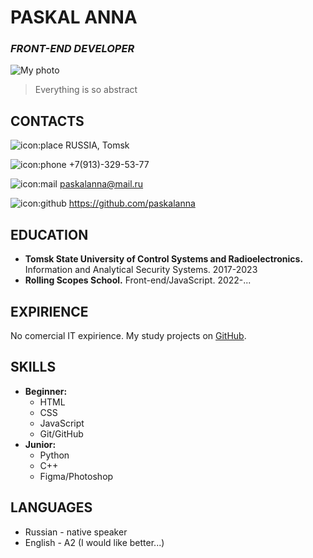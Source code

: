 
# **PASKAL ANNA** 
### _FRONT-END DEVELOPER_ 
![My photo](src/img/My_photo.jpg)
> Everything is so abstract

## CONTACTS
![icon:place](src/img/place.png) RUSSIA, Tomsk

![icon:phone](src/img/phone.png) +7(913)-329-53-77

![icon:mail](src/img/mail.png) paskalanna@mail.ru

![icon:github](src/img/github.png) https://github.com/paskalanna

## EDUCATION
* **Tomsk State University of Control Systems and Radioelectronics.** Information and Analytical Security Systems. 2017-2023
* **Rolling Scopes School.** Front-end/JavaScript. 2022-...

## EXPIRIENCE
No comercial IT expirience. My study projects on [GitHub](https://github.com/paskalanna).

## SKILLS
* **Beginner:**
    * HTML
    * CSS
    * JavaScript
    * Git/GitHub
* **Junior:**
    * Python
    * C++
    * Figma/Photoshop

## LANGUAGES

* Russian - native speaker
* English - A2 (I would like better...)